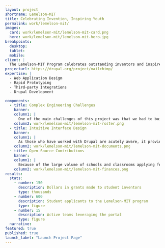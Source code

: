 ```yaml
---
layout: project
shortname: Lemelson-MIT
title: Celebrating Invention, Inspiring Youth
permalink: work/lemelson-mit/
images:
  card: work/lemelson-mit/lemelson-mit-card.png
  hero: work/lemelson-mit/lemelson-mit-hero.jpg
breakpoints:
  desktop:
  tablet:
  mobile:
client: |
  The Lemelson-MIT Program celebrates outstanding inventors and inspires young people to pursue creative lives and careers through invention. In accomplishing this goal, Lemelson-MIT provides grants to teams of student inventors across the country. Lemelson-MIT needed a portal for managing project teams, budgets, and documentation. We developed an intuitive teaming application to help them manage the efforts of hundreds of school programs and student inventors.
projecturl: https://drupal.org/project/mailchimp/
expertise: |
  - Web Application Design
  - Rapid Prototyping
  - Third-party Integrations
  - Drupal Development

components:
  - title: Complex Engineering Challenges
    banner: 
    column1: |
      One of the main challenges of this project was that we had to build the teaming application as an extension of an existing Drupal website built by another agency. This required tight coordination, robust development workflows, and solid test plans. Interestingly, it also resulted in a migration to the Pantheon hosting platform and other DevOps enhancements that led to a 50% improvement in the web application’s overall speed.
    column2: work/lemelson-mit/lemelson-mit-roster.png
  - title: Intuitive Interface Design
    banner: 
    column1: |
      As those who have worked with Drupal are acutely aware, it provides powerful tools out-of-the-box for building web applications and portals. That said, its default user interfaces can be clunky and hard for end users to learn. Consequently, we invested heavily into developing a custom interface design for the project. The result was a highly-intuitive user experience that engages students using the tool.
    column2: work/lemelson-mit/lemelson-mit-documents.png
  - title: Open Source Contributions
    banner:  
    column1: |
      Because of the large volume of schools and classrooms applying for Lemelson-MIT invention grants, the program leverages SlideRoom for managing grant applications. As part of this project, we developed an [open source Drupal module](https://www.drupal.org/project/slideroom) and [PHP wrapper](https://github.com/thinkshout/slideroom-api-php) for pulling SlideRoom constituent and team data into Drupal.
    column2: work/lemelson-mit/lemelson-mit-finances.png
results:
  stats:
    - number: 150
      description: Dollars in grants made to student inventors
      type: thousands
    - number: 600
      description: Student applicants to the Lemelson-MIT program
      type: figure
    - number: 15
      description: Active teams leveraging the portal
      type: figure
  narrative:
featured: true
published: true
launch_label: "Launch Project Page"
---
```

